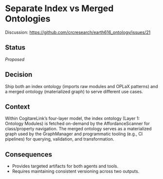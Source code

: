  # Separate Index vs Merged Ontologies

 Discussion: https://github.com/crcresearch/earth616_ontology/issues/21

 ## Status
 _Proposed_

 ## Decision
 Ship both an index ontology (imports raw modules and OPLaX patterns) and a merged ontology (materialized graph) to serve different use cases.

 ## Context
Within CogitareLink’s four-layer model, the index ontology (Layer 1: Ontology Modules) is fetched on-demand by the AffordanceScanner for class/property navigation. The merged ontology serves as a materialized graph used by the GraphManager and programmatic tooling (e.g., CI pipelines) for querying, validation, and transformation.

 ## Consequences
 - Provides targeted artifacts for both agents and tools.
 - Requires maintaining consistent versioning across two outputs.